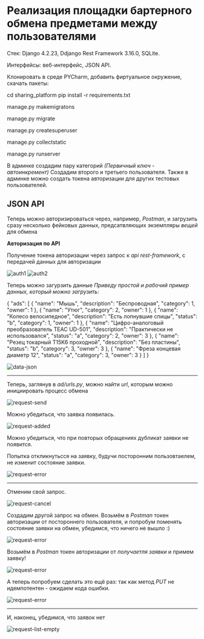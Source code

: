 # Реализация площадки бартерного обмена предметами между пользователями

Стек: Django 4.2.23, Ddjango Rest Framework 3.16.0, SQLite.

Интерфейсы: веб-интерфейс, JSON API.

Клонировать в среде PYCharm, добавить фиртуальное окружение, скачать пакеты:

cd sharing_platform
pip install -r requirements.txt

 manage.py makemigratons
 
 manage.py migrate
 
 manage.py createsuperuser

  manage.py collectstatic

  manage.py runserver

В админке создадим пару категорий *(Первичный ключ - автоинкремент)*
Создадим второго и третьего пользователя. Также в админке можно создать токена авторизации для других тестовых пользователей.

 JSON API
 ----

Теперь можно авторизироваться через, например, *Postman*, и загрузить сразу несколько фейковых данных, предсатвляющих экземпляры *вещей* для обмена

**Авторизация по API**

Получение токена авторизации через запрос к *api* *rest-framework*, с передачей данных для авторизации

![auth1](https://github.com/filthps/sharing-platform/blob/master/readme/jsonapi1.png?raw=true)
![auth2](https://github.com/filthps/sharing-platform/blob/master/readme/jsonapi2.png?raw=true)


Теперь можно загурзить данные *Приведу простой и рабочий пример данных, который можно загрузить*:


{
    "ads": [
        {
            "name": "Мышь",
            "description": "Беспроводная",
            "category": 1,
            "owner": 1
        },
        {
            "name": "Утюг",
            "category": 2,
            "owner": 1
        },
        {
            "name": "Колесо велосипедное",
            "description": "Есть лопнувшие спицы",
            "status": "b",
            "category": 1,
            "owner": 1
        },
        {
            "name": "Цифро-аналоговый преобразователь TEAC UD-501",
            "description": "Практически не использовался",
            "status": "a",
            "category": 2,
            "owner": 3
        },
        {
            "name": "Резец токарный T15K6 проходной",
            "description": "Без пластины",
            "status": "b",
            "category": 3,
            "owner": 3
        },
        {
            "name": "Фреза концевая диаметр 12",
            "status": "a",
            "category": 3,
            "owner": 3
        }
    ]
}

![data-json](https://github.com/filthps/sharing-platform/blob/master/readme/seccessed-load-json-data.png?raw=true)

----

Теперь, заглянув в *ad/urls.py*, можно найти *url*, которым можно инициировать процесс обмена

![request-send](https://github.com/filthps/sharing-platform/blob/master/readme/send-request.png?raw=true)

Можно убедиться, что заявка появилась.

![request-added](https://github.com/filthps/sharing-platform/blob/master/readme/browser/request.png?raw=true)

Можно убедиться, что при повторых обращениях дубликат заявки не появится.

Попытка откликнутьсся на заявку, будучи посторонним пользовтаелем, не изменит состояние заявки.

![request-error](https://github.com/filthps/sharing-platform/blob/master/readme/bad-request.png?raw=true)

---

Отменим свой запрос.

![request-cancel](https://github.com/filthps/sharing-platform/blob/master/readme/remove-my-request.png?raw=true)

Создадим другой запрос на обмен. 
Возьмём в *Postman* токен авторизации от постороннего пользователя, и попробум поменять состояние заявки на обмен, убедимся, что ничего не вышло :)

![request-error](https://github.com/filthps/sharing-platform/blob/master/readme/error-sender-accept-request.png)

Возьмём в *Postman* токен авторизации от *получаетля заявки* и примем заявку!

![request-error](https://github.com/filthps/sharing-platform/blob/master/readme/accept.png?raw=true)

А теперь попробуем сделать это ещё раз: так как метод *PUT* не идемпотентен - ожидаем кода ошибки.

![request-error](https://github.com/filthps/sharing-platform/blob/master/readme/repeat-accept-error.png?raw=true)

----

И, наконец, убедимся, что заявок нет

![request-list-empty](https://github.com/filthps/sharing-platform/blob/master/readme/browser/no-items.png?raw=true)
